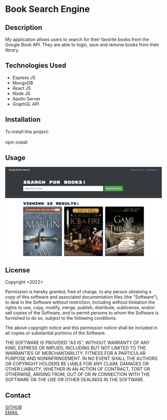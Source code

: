 # Book Search Engine

## Description

My application allows users to search for their favorite books from the Google Book API. They are able to login, save and remove books from their library.

## Technologies Used

- Express JS
- MongoDB
- React JS
- Node JS
- Apollo Server
- GraphQL API

## Installation

To install this project:<br><br>
npm install

## Usage

<img src ="./client/src/assets/search.png"><img>

## License

Copyright <2022> <COPYRIGHT Kelsie Szost>

Permission is hereby granted, free of charge, to any person obtaining a copy of this software and associated documentation files (the "Software"), to deal in the Software without restriction, including without limitation the rights to use, copy, modify, merge, publish, distribute, sublicense, and/or sell copies of the Software, and to permit persons to whom the Software is furnished to do so, subject to the following conditions:

The above copyright notice and this permission notice shall be included in all copies or substantial portions of the Software.

THE SOFTWARE IS PROVIDED "AS IS", WITHOUT WARRANTY OF ANY KIND, EXPRESS OR IMPLIED, INCLUDING BUT NOT LIMITED TO THE WARRANTIES OF MERCHANTABILITY, FITNESS FOR A PARTICULAR PURPOSE AND NONINFRINGEMENT. IN NO EVENT SHALL THE AUTHORS OR COPYRIGHT HOLDERS BE LIABLE FOR ANY CLAIM, DAMAGES OR OTHER LIABILITY, WHETHER IN AN ACTION OF CONTRACT, TORT OR OTHERWISE, ARISING FROM, OUT OF OR IN CONNECTION WITH THE SOFTWARE OR THE USE OR OTHER DEALINGS IN THE SOFTWARE.

## Contact

<a href = "https://github.com/kelsieszost">GITHUB<a><br>
<a href = "mailto:owner@kelsieszost.design">EMAIL<a>
